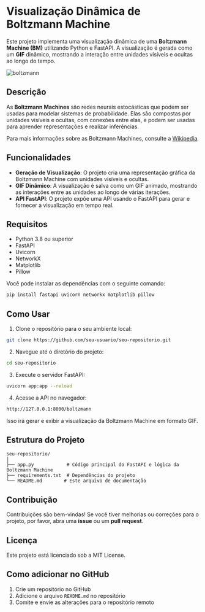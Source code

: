 # Visualização Dinâmica de Boltzmann Machine

Este projeto implementa uma visualização dinâmica de uma **Boltzmann Machine (BM)** utilizando Python e FastAPI. A visualização é gerada como um **GIF** dinâmico, mostrando a interação entre unidades visíveis e ocultas ao longo do tempo.

![boltzmann](https://github.com/user-attachments/assets/cc66a93c-0aa2-4509-97b3-c75fc8dfbd86)

## Descrição

As **Boltzmann Machines** são redes neurais estocásticas que podem ser usadas para modelar sistemas de probabilidade. Elas são compostas por unidades visíveis e ocultas, com conexões entre elas, e podem ser usadas para aprender representações e realizar inferências.

Para mais informações sobre as Boltzmann Machines, consulte a [Wikipedia](https://en.wikipedia.org/wiki/Boltzmann_machine).

## Funcionalidades

* **Geração de Visualização**: O projeto cria uma representação gráfica da Boltzmann Machine com unidades visíveis e ocultas.
* **GIF Dinâmico**: A visualização é salva como um GIF animado, mostrando as interações entre as unidades ao longo de várias iterações.
* **API FastAPI**: O projeto expõe uma API usando o FastAPI para gerar e fornecer a visualização em tempo real.

## Requisitos

* Python 3.8 ou superior
* FastAPI
* Uvicorn
* NetworkX
* Matplotlib
* Pillow

Você pode instalar as dependências com o seguinte comando:

```bash
pip install fastapi uvicorn networkx matplotlib pillow
```

## Como Usar

1. Clone o repositório para o seu ambiente local:

```bash
git clone https://github.com/seu-usuario/seu-repositorio.git
```

2. Navegue até o diretório do projeto:

```bash
cd seu-repositorio
```

3. Execute o servidor FastAPI:

```bash
uvicorn app:app --reload
```

4. Acesse a API no navegador:

```bash
http://127.0.0.1:8000/boltzmann
```

Isso irá gerar e exibir a visualização da Boltzmann Machine em formato GIF.

## Estrutura do Projeto

```
seu-repositorio/
│
├── app.py            # Código principal do FastAPI e lógica da Boltzmann Machine
├── requirements.txt  # Dependências do projeto
└── README.md        # Este arquivo de documentação
```

## Contribuição

Contribuições são bem-vindas! Se você tiver melhorias ou correções para o projeto, por favor, abra uma **issue** ou um **pull request**.

## Licença

Este projeto está licenciado sob a MIT License.

## Como adicionar no GitHub

1. Crie um repositório no GitHub
2. Adicione o arquivo `README.md` no repositório
3. Comite e envie as alterações para o repositório remoto
